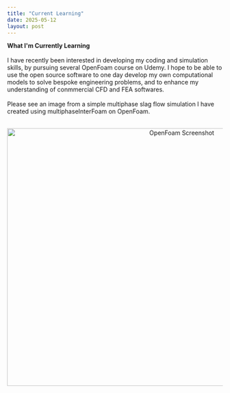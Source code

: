 ```yaml
---
title: "Current Learning"
date: 2025-05-12
layout: post
---
```


**What I'm Currently Learning**
<br><br>
I have recently been interested in developing my coding and simulation skills, by pursuing several OpenFoam course on Udemy.
I hope to be able to use the open source software to one day develop my own computational models to solve bespoke engineering problems,
and to enhance my understanding of conmmercial CFD and FEA softwares.
<br><br>
Please see an image from a simple multiphase slag flow simulation I have created using multiphaseInterFoam on OpenFoam.
<br><br>

<div style="text-align: center;">
   <img src="https://alexdawes-01.github.io/AlexDawes-Engineering_Portfolio/assets/images/OpenFoam-basics.png" alt="OpenFoam Screenshot" width="800" height="600"/>
</div>
